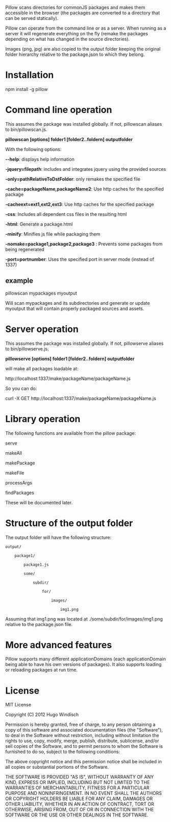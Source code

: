 Pillow scans directories for commonJS packages and makes them accessible
in the browser (the packages are converted to a directory that can
be served statically).

Pillow can operate from the command line or as a server. When running as
a server it will regenerate everything on the fly (remake the packages
depending on what has changed in the source directories).

Images (png, jpg) are also copied to the output folder keeping the original
folder hierarchy relative to the package.json to which they belong.

Installation
============
npm install -g pillow


Command line operation
======================
This assumes the package was installed globally. If not, pillowscan aliases
to bin/pillowscan.js.

**pillowscan [options] folder1 [folder2..foldern] outputfolder**

With the following options:

**--help**: displays help information

**-jquery=filepath**: includes and integrates jquery using the provided sources

**-only=pathRelativeToDstFolder**: only remakes the specified file

**-cache=packageName,packageName2**: Use http caches for the specified package

**-cacheext=ext1,ext2,ext3**: Use http caches for the specified package

**-css**: Includes all dependent css files in the resulting html

**-html**: Generate a package.html

**-minify**: Minifies js file while packaging them

**-nomake=package1,package2,package3** : Prevents some packages from being
regenerated

**-port=portnumber**: Uses the specified port in server mode (instead of 1337)

example
-------

pillowscan mypackages myoutput

Will scan mypackages and its subdirectories and generate or update myoutput
that will contain properly packaged sources and assets.


Server operation
================
This assumes the package was installed globally. If not, pillowserve aliases
to bin/pillowserve.js.

**pillowserve [options] folder1 [folder2..foldern] outputfolder**

will make all packages loadable at:

http://localhost:1337/make/packageName/packageName.js

So you can do:

curl -X GET http://localhost:1337/make/packageName/packageName.js

Library operation
=================

The following functions are available from the pillow package:

serve

makeAll

makePackage

makeFile

processArgs

findPackages

These will be documented later.

Structure of the output folder
==============================

The output folder will have the following structure:

    output/

        package1/

            package1.js

            some/

                subdir/

                    for/

                        images/

                            img1.png

Assuming that img1.png was located at ./some/subdir/for/images/img1.png relative
to the package.json file.

More advanced features
======================

Pillow supports many different applicationDomains (each applicationDomain
being able to have his own versions of packages). It also supports loading
or reloading packages at run time.

License
=======

MIT License

Copyright (C) 2012 Hugo Windisch

Permission is hereby granted, free of charge, to any person obtaining a
copy of this software and associated documentation files (the "Software"),
to deal in the Software without restriction, including without limitation
the rights to use, copy, modify, merge, publish, distribute, sublicense,
and/or sell copies of the Software, and to permit persons to whom the
Software is furnished to do so, subject to the following conditions:

The above copyright notice and this permission notice shall be included in
all copies or substantial portions of the Software.

THE SOFTWARE IS PROVIDED "AS IS", WITHOUT WARRANTY OF ANY KIND, EXPRESS OR
IMPLIED, INCLUDING BUT NOT LIMITED TO THE WARRANTIES OF MERCHANTABILITY,
FITNESS FOR A PARTICULAR PURPOSE AND NONINFRINGEMENT. IN NO EVENT SHALL THE
AUTHORS OR COPYRIGHT HOLDERS BE LIABLE FOR ANY CLAIM, DAMAGES OR OTHER
LIABILITY, WHETHER IN AN ACTION OF CONTRACT, TORT OR OTHERWISE, ARISING
FROM, OUT OF OR IN CONNECTION WITH THE SOFTWARE OR THE USE OR OTHER DEALINGS
IN THE SOFTWARE.
